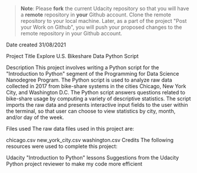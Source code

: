 >**Note**: Please **fork** the current Udacity repository so that you will have a **remote** repository in **your** Github account. Clone the remote repository to your local machine. Later, as a part of the project "Post your Work on Github", you will push your proposed changes to the remote repository in your Github account.

Date created
31/08/2021

Project Title
Explore U.S. Bikeshare Data Python Script

Description
This project involves writing a Python script for the "Introduction to Python" segment of the Programming for Data Science Nanodegree Program. The Python script is used to analyze raw data collected in 2017 from bike-share systems in the cities Chicago, New York City, and Washington D.C. The Python script answers questions related to bike-share usage by computing a variety of descriptive statistics. The script imports the raw data and presents interactive input fields to the user within the terminal, so that user can choose to view statistics by city, month, and/or day of the week.

Files used
The raw data files used in this project are:

chicago.csv
new_york_city.csv
washington.csv
Credits
The following resources were used to complete this project:

Udacity "Introduction to Python" lessons
Suggestions from the Udacity Python project reviewer to make my code more efficient

